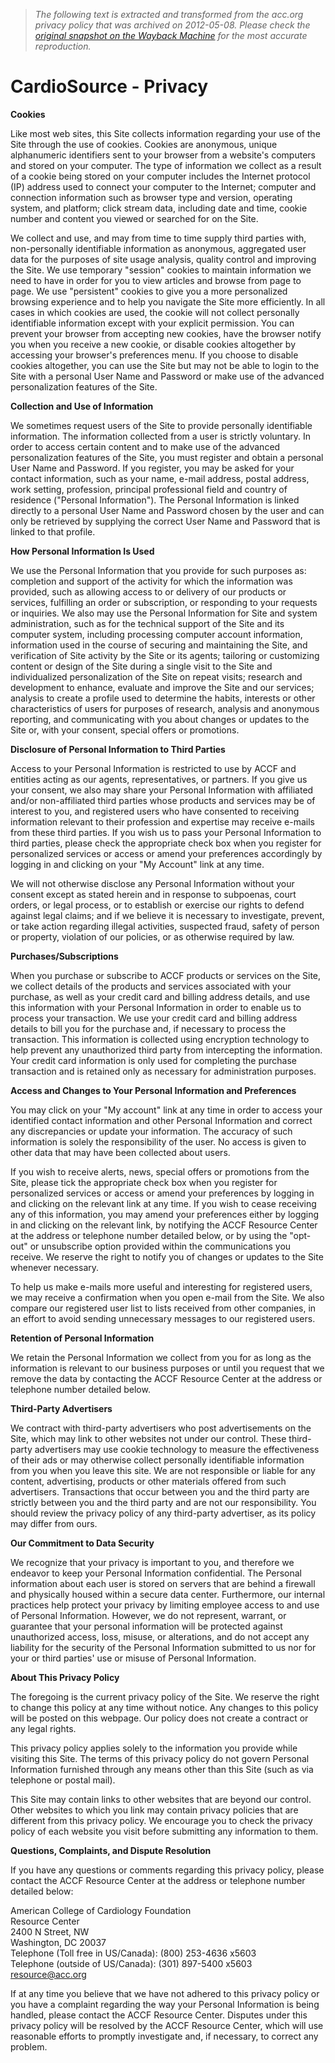 > *The following text is extracted and transformed from the acc.org privacy policy that was archived on 2012-05-08. Please check the [original snapshot on the Wayback Machine](https://web.archive.org/web/20120508093302id_/http%3A//www.cardiosource.org/Footer-Pages/Privacy.aspx) for the most accurate reproduction.*

# CardioSource - Privacy

**Cookies**

Like most web sites, this Site collects information regarding your use of the Site through the use of cookies. Cookies are anonymous, unique alphanumeric identifiers sent to your browser from a website's computers and stored on your computer. The type of information we collect as a result of a cookie being stored on your computer includes the Internet protocol (IP) address used to connect your computer to the Internet; computer and connection information such as browser type and version, operating system, and platform; click stream data, including date and time, cookie number and content you viewed or searched for on the Site.

We collect and use, and may from time to time supply third parties with, non-personally identifiable information as anonymous, aggregated user data for the purposes of site usage analysis, quality control and improving the Site. We use temporary "session" cookies to maintain information we need to have in order for you to view articles and browse from page to page. We use "persistent" cookies to give you a more personalized browsing experience and to help you navigate the Site more efficiently. In all cases in which cookies are used, the cookie will not collect personally identifiable information except with your explicit permission. You can prevent your browser from accepting new cookies, have the browser notify you when you receive a new cookie, or disable cookies altogether by accessing your browser's preferences menu. If you choose to disable cookies altogether, you can use the Site but may not be able to login to the Site with a personal User Name and Password or make use of the advanced personalization features of the Site. 

**Collection and Use of Information**

We sometimes request users of the Site to provide personally identifiable information. The information collected from a user is strictly voluntary. In order to access certain content and to make use of the advanced personalization features of the Site, you must register and obtain a personal User Name and Password. If you register, you may be asked for your contact information, such as your name, e-mail address, postal address, work setting, profession, principal professional field and country of residence ("Personal Information"). The Personal Information is linked directly to a personal User Name and Password chosen by the user and can only be retrieved by supplying the correct User Name and Password that is linked to that profile. 

**How Personal Information Is Used**

We use the Personal Information that you provide for such purposes as: completion and support of the activity for which the information was provided, such as allowing access to or delivery of our products or services, fulfilling an order or subscription, or responding to your requests or inquiries. We also may use the Personal Information for Site and system administration, such as for the technical support of the Site and its computer system, including processing computer account information, information used in the course of securing and maintaining the Site, and verification of Site activity by the Site or its agents; tailoring or customizing content or design of the Site during a single visit to the Site and individualized personalization of the Site on repeat visits; research and development to enhance, evaluate and improve the Site and our services; analysis to create a profile used to determine the habits, interests or other characteristics of users for purposes of research, analysis and anonymous reporting, and communicating with you about changes or updates to the Site or, with your consent, special offers or promotions.

 **Disclosure of Personal Information to Third Parties**

Access to your Personal Information is restricted to use by ACCF and entities acting as our agents, representatives, or partners. If you give us your consent, we also may share your Personal Information with affiliated and/or non-affiliated third parties whose products and services may be of interest to you, and registered users who have consented to receiving information relevant to their profession and expertise may receive e-mails from these third parties. If you wish us to pass your Personal Information to third parties, please check the appropriate check box when you register for personalized services or access or amend your preferences accordingly by logging in and clicking on your "My Account" link at any time.

We will not otherwise disclose any Personal Information without your consent except as stated herein and in response to subpoenas, court orders, or legal process, or to establish or exercise our rights to defend against legal claims; and if we believe it is necessary to investigate, prevent, or take action regarding illegal activities, suspected fraud, safety of person or property, violation of our policies, or as otherwise required by law.

 **Purchases/Subscriptions**

When you purchase or subscribe to ACCF products or services on the Site, we collect details of the products and services associated with your purchase, as well as your credit card and billing address details, and use this information with your Personal Information in order to enable us to process your transaction. We use your credit card and billing address details to bill you for the purchase and, if necessary to process the transaction. This information is collected using encryption technology to help prevent any unauthorized third party from intercepting the information. Your credit card information is only used for completing the purchase transaction and is retained only as necessary for administration purposes.

 **Access and Changes to Your Personal Information and Preferences**

You may click on your "My account" link at any time in order to access your identified contact information and other Personal Information and correct any discrepancies or update your information. The accuracy of such information is solely the responsibility of the user. No access is given to other data that may have been collected about users.

If you wish to receive alerts, news, special offers or promotions from the Site, please tick the appropriate check box when you register for personalized services or access or amend your preferences by logging in and clicking on the relevant link at any time. If you wish to cease receiving any of this information, you may amend your preferences either by logging in and clicking on the relevant link, by notifying the ACCF Resource Center at the address or telephone number detailed below, or by using the "opt-out" or unsubscribe option provided within the communications you receive. We reserve the right to notify you of changes or updates to the Site whenever necessary.

To help us make e-mails more useful and interesting for registered users, we may receive a confirmation when you open e-mail from the Site. We also compare our registered user list to lists received from other companies, in an effort to avoid sending unnecessary messages to our registered users.

 **Retention of Personal Information**

We retain the Personal Information we collect from you for as long as the information is relevant to our business purposes or until you request that we remove the data by contacting the ACCF Resource Center at the address or telephone number detailed below.

 **Third-Party Advertisers**

We contract with third-party advertisers who post advertisements on the Site, which may link to other websites not under our control. These third-party advertisers may use cookie technology to measure the effectiveness of their ads or may otherwise collect personally identifiable information from you when you leave this site. We are not responsible or liable for any content, advertising, products or other materials offered from such advertisers. Transactions that occur between you and the third party are strictly between you and the third party and are not our responsibility. You should review the privacy policy of any third-party advertiser, as its policy may differ from ours.

 **Our Commitment to Data Security**

We recognize that your privacy is important to you, and therefore we endeavor to keep your Personal Information confidential. The Personal information about each user is stored on servers that are behind a firewall and physically housed within a secure data center. Furthermore, our internal practices help protect your privacy by limiting employee access to and use of Personal Information. However, we do not represent, warrant, or guarantee that your personal information will be protected against unauthorized access, loss, misuse, or alterations, and do not accept any liability for the security of the Personal Information submitted to us nor for your or third parties' use or misuse of Personal Information.

 **About This Privacy Policy**

The foregoing is the current privacy policy of the Site. We reserve the right to change this policy at any time without notice. Any changes to this policy will be posted on this webpage. Our policy does not create a contract or any legal rights. 

This privacy policy applies solely to the information you provide while visiting this Site. The terms of this privacy policy do not govern Personal Information furnished through any means other than this Site (such as via telephone or postal mail).

This Site may contain links to other websites that are beyond our control. Other websites to which you link may contain privacy policies that are different from this privacy policy. We encourage you to check the privacy policy of each website you visit before submitting any information to them.

 **Questions, Complaints, and Dispute Resolution**

If you have any questions or comments regarding this privacy policy, please contact the ACCF Resource Center at the address or telephone number detailed below:

American College of Cardiology Foundation  
Resource Center  
2400 N Street, NW  
Washington, DC 20037  
Telephone (Toll free in US/Canada): (800) 253-4636 x5603  
Telephone (outside of US/Canada): (301) 897-5400 x5603  
[resource@acc.org](mailto:resource@acc.org)

If at any time you believe that we have not adhered to this privacy policy or you have a complaint regarding the way your Personal Information is being handled, please contact the ACCF Resource Center. Disputes under this privacy policy will be resolved by the ACCF Resource Center, which will use reasonable efforts to promptly investigate and, if necessary, to correct any problem.
